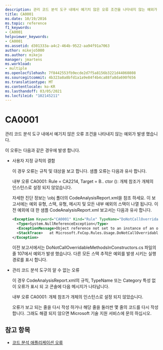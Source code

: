 ```yaml
---
description: 관리 코드 분석 도구 내에서 예기치 않은 오류 조건을 나타내지 않는 예외가 발생 했습니다.
title: CA0001
ms.date: 10/19/2016
ms.topic: reference
f1_keywords:
- CA0001
helpviewer_keywords:
- CA0001
ms.assetid: d301333a-a4c2-464b-9522-aa94f91a7063
author: mikejo5000
ms.author: mikejo
manager: jmartens
ms.workload:
- multiple
ms.openlocfilehash: 7f8442553fb9ecde2d7f5a8156b3221d44060808
ms.sourcegitcommit: 4b323a8a8bfd1a1a9e84f4b4ca88fa8da690f656
ms.translationtype: MT
ms.contentlocale: ko-KR
ms.lasthandoff: 03/05/2021
ms.locfileid: "102145211"
---
```

# <a name="ca0001"></a>CA0001

관리 코드 분석 도구 내에서 예기치 않은 오류 조건을 나타내지 않는 예외가 발생 했습니다.

이 오류는 다음과 같은 경우에 발생 합니다.

- 사용자 지정 규칙의 결함

     이 경우 오류는 규칙 및 대상을 보고 합니다. 샘플 오류는 다음과 유사 합니다.

     내부 오류 CA0001: Rule = CA2214, Target = B.. ctor (): 개체 참조가 개체의 인스턴스로 설정 되지 않았습니다.

     자세한 진단 정보는 \obj 폴더의 CodeAnalysisReport.xml을 참조 하세요. 이 보고서에는 예외 유형, 스택, 유형, 메시지 및 모든 내부 예외의 스택이 나열 됩니다. 이전 예외에 대 한 샘플 CodeAnalysisReport.xml 보고서는 다음과 유사 합니다.

     ```xml
     <Exception Keyword="CA0001" Kind="Rule" TypeName="DoNotCallOverridableMethodsInConstructors" Category="Microsoft.Usage" CheckId="CA2214" Target="B..ctor()">
       <Type>System.NullReferenceException</Type>
       <ExceptionMessage>Object reference not set to an instance of an object.</ExceptionMessage>
       <StackTrace>   at Microsoft.FxCop.Rules.Usage.DoNotCallOverridableMethodsInConstructors.CheckCallees(Method method, Boolean isCallVirt) in d:\rules\DoNotCallOverridableMethodsInConstructors.cs:line 107 at Microsoft.FxCop.Rules.Usage.DoNotCallOverridableMethodsInConstructors.CheckCallees(Method method, Boolean isCallVirt) in d:\rules\DoNotCallOverridableMethodsInConstructors.cs:line 128 at Microsoft.FxCop.Rules.Usage.DoNotCallOverridableMethodsInConstructors.Check(Member member) in d:\rules\DoNotCallOverridableMethodsInConstructors.cs:line 58 at Microsoft.FxCop.Engines.Introspection.AnalysisVisitor.CheckMember(Member member, NodeBase target) in d:\Engines\Introspection\AnalysisVisitor.cs:line 743</StackTrace>
     </Exception>
     ```

     이전 보고서에서는 DoNotCallOverridableMethodsInConstructors.cs 파일의 줄 107에서 예외가 발생 했습니다. 다른 모든 스택 추적은 예외를 발생 시키는 실행 경로를 표시 합니다.

- 관리 코드 분석 도구의 알 수 없는 오류

     이 경우 CodeAnalysisReport.xml의 규칙, TypeName 또는 Category 특성 없이 오류가 표시 되 고 콘솔에 다음 메시지가 나타납니다.

     내부 오류 CA0001: 개체 참조가 개체의 인스턴스로 설정 되지 않았습니다.

     오류가 보고 되는 줄을 다시 작성 하거나 해당 줄을 둘러싼 몇 줄의 코드를 다시 작성 합니다. 그래도 해결 되지 않으면 Microsoft 기술 지원 서비스에 문의 하십시오.

## <a name="see-also"></a>참고 항목

- [코드 분석 애플리케이션 오류](../code-quality/code-analysis-application-errors.md)
